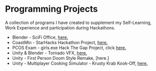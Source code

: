 # Programming Projects
A collection of programs I have created to supplement my Self-Learning, Work Experience and participation during Hackathons.

* Blender - SciFi Office, [here.](https://drive.google.com/file/d/1xmcXGndVK8jH1TnvrNTUhYU-ct5f_25D/view?usp=sharing)
* CoastMin - StarHacks Hackathon Project, [here.](https://starhacks.beauxconsunji.repl.co/)
* PCOS Exam - girls.exe Hack The Gap Project, click [here.](https://pcos.beauxconsunji.repl.co/)
* Unity & Blender - Tornado VFX, [here.](https://drive.google.com/file/d/1-n83lcCn5C97E4ml5irufhroSG1Gc93L/view?usp=sharing)
* Unity - First Person Doom Style Remake, [here.]
* Unity - Multiplayer Cooking Simulator - Krusty Krab Kook-Off, [here.](https://drive.google.com/file/d/1Mdx0EVFIbkyvTgQQ5r9Y_g5rn1Z__ZAy/view?usp=sharing)
